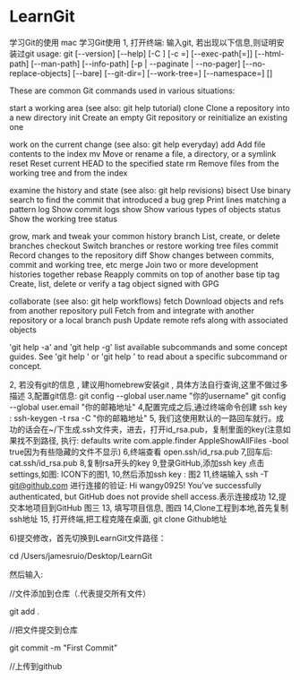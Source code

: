 # LearnGit
学习Git的使用
mac 学习Git使用
1, 打开终端: 输入git,  若出现以下信息,则证明安装过git 
usage: git [--version] [--help] [-C <path>] [-c <name>=<value>]
[--exec-path[=<path>]] [--html-path] [--man-path] [--info-path]
[-p | --paginate | --no-pager] [--no-replace-objects] [--bare]
[--git-dir=<path>] [--work-tree=<path>] [--namespace=<name>]
<command> [<args>]

These are common Git commands used in various situations:

start a working area (see also: git help tutorial)
clone      Clone a repository into a new directory
init       Create an empty Git repository or reinitialize an existing one

work on the current change (see also: git help everyday)
add        Add file contents to the index
mv         Move or rename a file, a directory, or a symlink
reset      Reset current HEAD to the specified state
rm         Remove files from the working tree and from the index

examine the history and state (see also: git help revisions)
bisect     Use binary search to find the commit that introduced a bug
grep       Print lines matching a pattern
log        Show commit logs
show       Show various types of objects
status     Show the working tree status

grow, mark and tweak your common history
branch     List, create, or delete branches
checkout   Switch branches or restore working tree files
commit     Record changes to the repository
diff       Show changes between commits, commit and working tree, etc
merge      Join two or more development histories together
rebase     Reapply commits on top of another base tip
tag        Create, list, delete or verify a tag object signed with GPG

collaborate (see also: git help workflows)
fetch      Download objects and refs from another repository
pull       Fetch from and integrate with another repository or a local branch
push       Update remote refs along with associated objects

'git help -a' and 'git help -g' list available subcommands and some
concept guides. See 'git help <command>' or 'git help <concept>'
to read about a specific subcommand or concept.

2, 若没有git的信息 , 建议用homebrew安装git , 具体方法自行查询,这里不做过多描述
3,配置git信息: 
git config --global user.name "你的username"
git config --global user.email "你的邮箱地址"
4,配置完成之后,通过终端命令创建 ssh key : ssh-keygen -t rsa -C "你的邮箱地址"
5, 我们这使用默认的一路回车就行。成功的话会在~/下生成.ssh文件夹，进去，打开id_rsa.pub，复制里面的key(注意如果找不到路径, 执行: defaults write com.apple.finder AppleShowAllFiles -bool true因为有些隐藏的文件不显示)
6,终端查看 open.ssh/id_rsa.pub
7,回车后: cat.ssh/id_rsa.pub
8,复制rsa开头的key
9,登录GitHub,添加ssh key 点击settings,如图: ICON下的图1,
10,然后添加ssh key : 图2
11,终端输入 ssh -T git@github.com 进行连接的验证:
Hi wangy0925! You've successfully authenticated, but GitHub does not provide shell access.表示连接成功
12,提交本地项目到GitHub  图三
13, 填写项目信息, 图四
14,Clone工程到本地,首先复制ssh地址
15, 打开终端,把工程克隆在桌面, git clone  Github地址

6)提交修改，首先切换到LearnGit文件路径：

cd /Users/jamesruio/Desktop/LearnGit

然后输入:

//文件添加到仓库（.代表提交所有文件）

git add .

//把文件提交到仓库

git commit -m "First Commit"

//上传到github 








